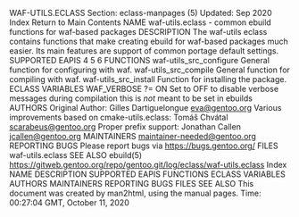 WAF-UTILS.ECLASS
Section: eclass-manpages (5)
Updated: Sep 2020
Index Return to Main Contents
NAME
waf-utils.eclass - common ebuild functions for waf-based packages
DESCRIPTION
The waf-utils eclass contains functions that make creating ebuild for waf-based packages much easier. Its main features are support of common portage default settings.
SUPPORTED EAPIS
4 5 6
FUNCTIONS
waf-utils_src_configure
General function for configuring with waf.
waf-utils_src_compile
General function for compiling with waf.
waf-utils_src_install
Function for installing the package.
ECLASS VARIABLES
WAF_VERBOSE ?= ON
Set to OFF to disable verbose messages during compilation this is _not_ meant to be set in ebuilds
AUTHORS
Original Author: Gilles Dartiguelongue <eva@gentoo.org>
Various improvements based on cmake-utils.eclass: Tomáš Chvátal <scarabeus@gentoo.org>
Proper prefix support: Jonathan Callen <jcallen@gentoo.org>
MAINTAINERS
maintainer-needed@gentoo.org
REPORTING BUGS
Please report bugs via https://bugs.gentoo.org/
FILES
waf-utils.eclass
SEE ALSO
ebuild(5)
https://gitweb.gentoo.org/repo/gentoo.git/log/eclass/waf-utils.eclass
Index
NAME
DESCRIPTION
SUPPORTED EAPIS
FUNCTIONS
ECLASS VARIABLES
AUTHORS
MAINTAINERS
REPORTING BUGS
FILES
SEE ALSO
This document was created by man2html, using the manual pages.
Time: 00:27:04 GMT, October 11, 2020